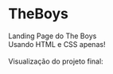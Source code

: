 # TheBoys
Landing Page do The Boys
<br/>
Usando HTML e CSS apenas!
<br/>
<br/>
Visualização do projeto final:
<br/>
<br/>